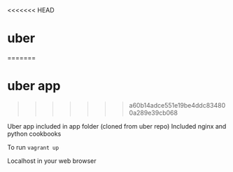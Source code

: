 <<<<<<< HEAD
# uber
=======
# uber app
>>>>>>> a60b14adce551e19be4ddc834800a289e39cb068

Uber app included in app folder (cloned from uber repo)
Included nginx and python cookbooks 

To run `vagrant up`

Localhost in your web browser
